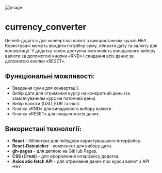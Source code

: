 ![image](https://github.com/user-attachments/assets/697663ab-c496-4ef5-85bc-03a7bbaef64d)


# currency_converter

Це веб-додаток для конвертації валют з використанням курсів НБУ. Користувачі можуть вводити потрібну суму, обирати дату та валюту для конвертації. У додатку також доступна можливість випадкового вибору валюти за допомогою кнопки «RND» і скидання всіх даних за допомогою кнопки «RESET».

## Функціональні можливості:
- Введення суми для конвертації.
- Вибір дати для отримання курсу на конкретний день (за замовчуванням курс на поточний день).
- Вибір валюти (USD, EUR та інші).
- Кнопка «RND» для випадкового вибору валюти.
- Кнопка «RESET» для скидання всіх даних.

## Використані технології:

- **React** - бібліотека для побудови користувацького інтерфейсу.
- **React-Datepicker** - компонент для вибору дати.
- **gh-pages** - для деплою на GitHub Pages.
- **CSS (Стилі)** - для оформлення інтерфейсу додатка.
- **Axios або fetch API** - для отримання даних про курси валют з API НБУ.
